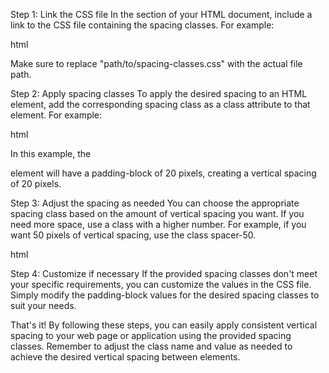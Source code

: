 Step 1: Link the CSS file
In the <head> section of your HTML document, include a link to the CSS file containing the spacing classes. For example:

html

<link rel="stylesheet" href="path/to/spacers.css">

Make sure to replace "path/to/spacing-classes.css" with the actual file path.

Step 2: Apply spacing classes
To apply the desired spacing to an HTML element, add the corresponding spacing class as a class attribute to that element. For example:

html

<div class="spacer-20">
  <!-- Content goes here -->
</div>

In this example, the <div> element will have a padding-block of 20 pixels, creating a vertical spacing of 20 pixels.

Step 3: Adjust the spacing as needed
You can choose the appropriate spacing class based on the amount of vertical spacing you want. If you need more space, use a class with a higher number. For example, if you want 50 pixels of vertical spacing, use the class spacer-50.

html

<div class="spacer-50">
  <!-- Content goes here -->
</div>

Step 4: Customize if necessary
If the provided spacing classes don't meet your specific requirements, you can customize the values in the CSS file. Simply modify the padding-block values for the desired spacing classes to suit your needs.

That's it! By following these steps, you can easily apply consistent vertical spacing to your web page or application using the provided spacing classes. Remember to adjust the class name and value as needed to achieve the desired vertical spacing between elements.

